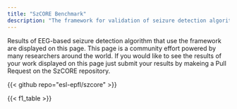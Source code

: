```yaml
---
title: "SzCORE Benchmark"
description: "The framework for validation of seizure detection algorithms is used to benchmark algorithms."
---
```


Results of EEG-based seizure detection algorithm that use the framework are displayed on this page. This page is a community effort powered by many researchers around the world. If you would like to see the results of your work displayed on this page just submit your results by makeing a Pull Request on the SzCORE repository.

{{< github repo="esl-epfl/szcore" >}}

{{< f1_table >}}
